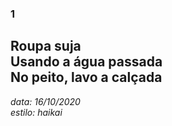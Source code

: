 ### 1
Roupa suja  
Usando a água passada  
No peito, lavo a calçada  
---
_data: 16/10/2020_  
_estilo: haikai_  
